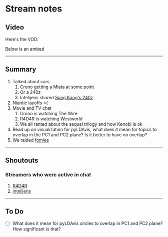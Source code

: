 # Stream notes

## Video

Here's the VOD:

Below is an embed

---

## Summary

1. Talked about cars
   1. Crono getting a Miata at some point
   2. Or a 240z
   3. Intelijens shared [Sung Kang's 240z](https://sungsgarage.com/fugu-z)
2. Niantic layoffs =(
3. Movie and TV chat
   1. Crono is watching The Wire
   2. R4D4R is watching Westworld
   3. We all ranted about the sequel trilogy and how Kenobi is ok
4. Read up on visualization for pyLDAvis, what does it mean for topics to overlap in the PC1 and PC2 plane? Is it better to have no overlap?
5. We raided [fomiee](https://www.twitch.tv/fomiee)

---

## Shoutouts

### Streamers who were active in chat

1. [R4D4R](https://www.twitch.tv/r4d4r_live)
2. [intelijens](https://www.twitch.tv/intelijens)

---

## To Do

- [ ] What does it mean for pyLDAvis circles to overlap in PC1 and PC2 plane? How significant is that?
